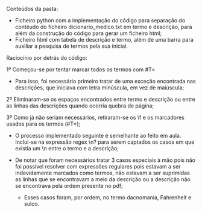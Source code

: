 Conteúdos da pasta:

- Ficheiro python com a implementação do código para separação do contéudo do ficheiro dicionario_medico.txt em termo e descrição, para além da construção do código para gerar um ficheiro html;
- Ficheiro html com tabela de descrição e termo, além de uma barra para auxiliar a pesquisa de termos pela sua inicial.

Raciocínio por detrás do código:

1º Começou-se por tentar marcar todos os termos com #T=
- Para isso, foi necessário primeiro tratar de uma exceção encontrada nas descrições, que iniciava com letra minúscula, em vez de maiúscula;

2º Eliminaram-se os espaços encontrados entre termo e descrição ou entre as linhas das descrições quando ocorria quebra de página;

3º Como já não seriam necessários, retiraram-se os \f e os marcadores usados para os termos (#T=);
- O processo implementado seguinte é semelhante ao feito em aula. Inclui-se na expressão regex \n? para serem captados os casos em que existia um \n entre o termo e a descrição;

- De notar que foram necessários tratar 3 casos especiais à mão pois não foi possível resolver com expressões regulares pois estavam a ser indevidamente marcados como termos, não estavam a ser suprimidas as linhas que se encontravam a meio da descrição ou a descrição não se encontrava pela ordem presente no pdf;
	- Esses casos foram, por ordem, no termo dacnomania, Fahrenheit e sulco.